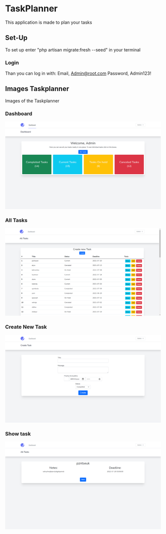 # TaskPlanner
This application is made to plan your tasks

## Set-Up
To set up enter "php artisan migrate:fresh --seed" in your terminal
### Login
Than you can log in with:
Email, Admin@root.com
Password, Admin123!

## Images Taskplanner
Images of the Taskplanner

### Dashboard
![Dashboard](/images/Taskplanner.PNG)

### All Tasks
![All Tasks](/images/Taskplanner_all_tasks.PNG)

### Create New Task
![Create new task](/images/Taskplanner_create_new_task.PNG)

### Show task
![Show task](/images/Taskplanner_show_task.PNG)
